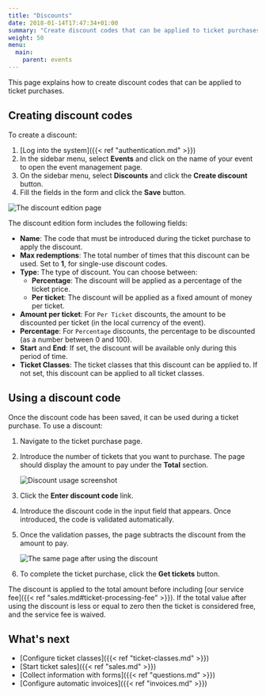 ```yaml
---
title: "Discounts"
date: 2018-01-14T17:47:34+01:00
summary: "Create discount codes that can be applied to ticket purchases."
weight: 50
menu:
  main:
    parent: events
---
```


This page explains how to create discount codes that can be applied to ticket purchases.

## Creating discount codes

To create a discount:

1. [Log into the system]({{< ref "authentication.md" >}})
1. In the sidebar menu, select **Events** and click on the name of your event to open the event management page.
1. On the sidebar menu, select **Discounts** and click the **Create discount** button.
1. Fill the fields in the form and click the **Save** button.

![The discount edition page](/img/screenshots/events/discounts-edit.avif)

The discount edition form includes the following fields:

- **Name**: The code that must be introduced during the ticket purchase to apply the discount.
- **Max redemptions**: The total number of times that this discount can be used. Set to **1**, for single-use discount codes.
- **Type**: The type of discount. You can choose between:
  - **Percentage**: The discount will be applied as a percentage of the ticket price.
  - **Per ticket**: The discount will be applied as a fixed amount of money per ticket.
- **Amount per ticket**: For `Per Ticket` discounts, the amount to be discounted per ticket (in the local currency of the event).
- **Percentage**: For `Percentage` discounts, the percentage to be discounted (as a number between 0 and 100).
- **Start** and **End**: If set, the discount will be available only during this period of time.
- **Ticket Classes**: The ticket classes that this discount can be applied to. If not set, this discount can be applied to all ticket classes.

## Using a discount code

Once the discount code has been saved, it can be used during a ticket purchase. To use a discount:

1. Navigate to the ticket purchase page.
2. Introduce the number of tickets that you want to purchase. The page should display the amount to pay under the **Total** section.

   ![Discount usage screenshot](/img/screenshots/events/discounts-use-before.avif)

3. Click the **Enter discount code** link.
4. Introduce the discount code in the input field that appears. Once introduced, the code is validated automatically.
5. Once the validation passes, the page subtracts the discount from the amount to pay.

   ![The same page after using the discount](/img/screenshots/events/discounts-use-after.avif)

6. To complete the ticket purchase, click the **Get tickets** button.

The discount is applied to the total amount before including [our service fee]({{< ref "sales.md#ticket-processing-fee" >}}). If the total value after using the discount is less or equal to zero then the ticket is considered free, and the service fee is waived.

## What's next

- [Configure ticket classes]({{< ref "ticket-classes.md" >}})
- [Start ticket sales]({{< ref "sales.md" >}})
- [Collect information with forms]({{< ref "questions.md" >}})
- [Configure automatic invoices]({{< ref "invoices.md" >}})
